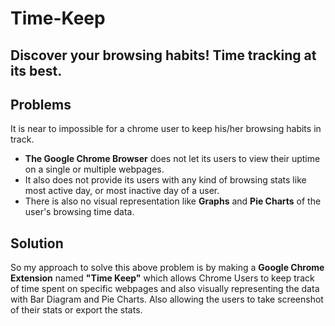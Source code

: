 # Time-Keep
<h2>Discover your browsing habits! Time tracking at its best.</h2>

## Problems

It is near to impossible for a chrome user to keep his/her browsing habits in track. 
<ul>
  <li><b>The Google Chrome Browser</b> does not let its users to view their uptime on a single or multiple webpages.</li>
    <li>It also does not provide its users with any kind of browsing stats like most active day, or most inactive day of a user.</li>
      <li>There is also no visual representation like <b>Graphs</b> and <b>Pie Charts</b> of the user's browsing time data.</li>
</ul>

## Solution

So my approach to solve this above problem is by making a <b>Google Chrome Extension</b> named <b>"Time Keep"</b> which allows Chrome Users to keep track of time spent on specific webpages and also visually representing the data with Bar Diagram and Pie Charts. Also allowing the users to take screenshot of their stats or export the stats.
